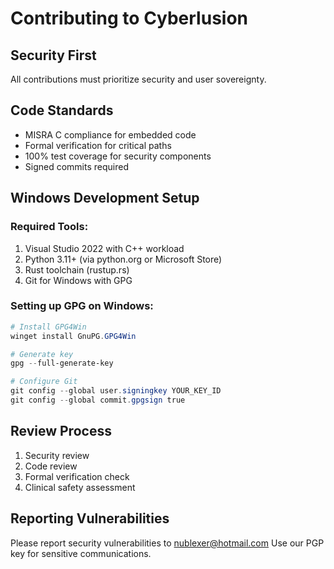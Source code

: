# Contributing to Cyberlusion

## Security First
All contributions must prioritize security and user sovereignty.

## Code Standards
- MISRA C compliance for embedded code
- Formal verification for critical paths
- 100% test coverage for security components
- Signed commits required

## Windows Development Setup

### Required Tools:
1. Visual Studio 2022 with C++ workload
2. Python 3.11+ (via python.org or Microsoft Store)
3. Rust toolchain (rustup.rs)
4. Git for Windows with GPG

### Setting up GPG on Windows:
```powershell
# Install GPG4Win
winget install GnuPG.GPG4Win

# Generate key
gpg --full-generate-key

# Configure Git
git config --global user.signingkey YOUR_KEY_ID
git config --global commit.gpgsign true
```

## Review Process
1. Security review
2. Code review
3. Formal verification check
4. Clinical safety assessment

## Reporting Vulnerabilities
Please report security vulnerabilities to nublexer@hotmail.com
Use our PGP key for sensitive communications.